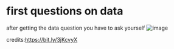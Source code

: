 # first questions on data
after getting the data question you have to ask yourself
![image](https://user-images.githubusercontent.com/68773015/165524545-c0ecae39-caeb-435c-842f-ef9ee6ec7cd3.png)

 credits:https://bit.ly/3jKcvyX
